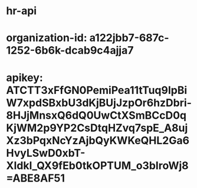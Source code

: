 # hr-api
# organization-id: a122jbb7-687c-1252-6b6k-dcab9c4ajja7
# apikey: ATCTT3xFfGN0PemiPea11tTuq9IpBiW7xpdSBxbU3dKjBUjJzpOr6hzDbri-8HJjMnsxQ6dQ0UwCtXSmBCcD0qKjWM2p9YP2CsDtqHZvq7spE_A8ujXz3bPqxNcYzAjbQyKWKeQHL2Ga6HvyLSwD0xbT-XIdkl_QX9fEb0tkOPTUM_o3bIroWj8=ABE8AF51